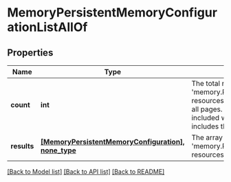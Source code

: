 # MemoryPersistentMemoryConfigurationListAllOf

## Properties
Name | Type | Description | Notes
------------ | ------------- | ------------- | -------------
**count** | **int** | The total number of &#39;memory.PersistentMemoryConfiguration&#39; resources matching the request, accross all pages. The &#39;Count&#39; attribute is included when the HTTP GET request includes the &#39;$inlinecount&#39; parameter. | [optional] 
**results** | [**[MemoryPersistentMemoryConfiguration], none_type**](MemoryPersistentMemoryConfiguration.md) | The array of &#39;memory.PersistentMemoryConfiguration&#39; resources matching the request. | [optional] 

[[Back to Model list]](../README.md#documentation-for-models) [[Back to API list]](../README.md#documentation-for-api-endpoints) [[Back to README]](../README.md)


